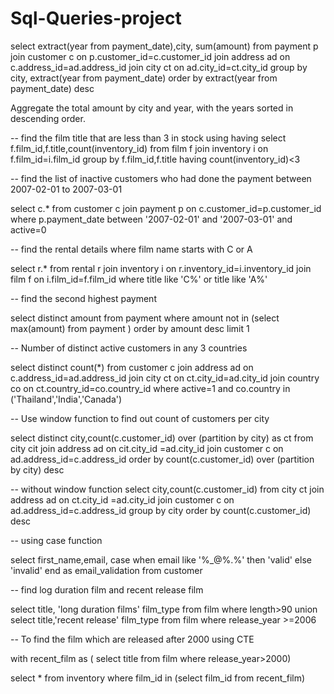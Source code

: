 # Sql-Queries-project

select extract(year from payment_date),city, sum(amount) from payment p
join customer c on p.customer_id=c.customer_id
join address ad on c.address_id=ad.address_id
join city ct on ad.city_id=ct.city_id
group by city, extract(year from payment_date)
order by extract(year from payment_date) desc

Aggregate the total amount by city and year, with the years sorted in descending order.

-- find the film title that are less than 3 in stock using having
select f.film_id,f.title,count(inventory_id) from film f
join inventory i on f.film_id=i.film_id
group by f.film_id,f.title having count(inventory_id)<3

-- find the list of inactive customers who had done the payment between 2007-02-01 to 2007-03-01

select c.* from customer c
join payment p on c.customer_id=p.customer_id 
where p.payment_date between '2007-02-01' and '2007-03-01' and active=0

-- find the rental details where film name starts with C or A

select r.* from rental r
join inventory i on r.inventory_id=i.inventory_id
join film f on i.film_id=f.film_id
where title like 'C%' or title like 'A%'

-- find the second highest payment

select distinct amount from payment 
where amount not in (select max(amount) from payment
)
order by amount desc limit 1

-- Number of distinct active  customers in any 3 countries 

select distinct count(*) from customer c
join address ad on c.address_id=ad.address_id
join city ct on ct.city_id=ad.city_id
join country co on ct.country_id=co.country_id
where active=1 and co.country in ('Thailand','India','Canada')

-- Use window function to find out count of customers per city


select distinct city,count(c.customer_id) over (partition by city) as ct
from city cit
join address ad on cit.city_id =ad.city_id
join customer c on ad.address_id=c.address_id
order by count(c.customer_id) over (partition by city) desc

-- without window function
select city,count(c.customer_id) from city ct
join address ad on ct.city_id =ad.city_id
join customer c on ad.address_id=c.address_id
group by city
order by count(c.customer_id) desc


-- using case function

select first_name,email,
case when email like '%_@%.%'
then 'valid'
else 'invalid'
end as email_validation
from customer

-- find log duration film and recent release film


select title, 'long duration films' film_type from film 
where length>90 
union
select title,'recent release' film_type from film 
where release_year >=2006

-- To find the film which are released after 2000 using CTE

with recent_film as (
select title from film where release_year>2000)

select * from inventory where film_id in (select film_id from recent_film)
